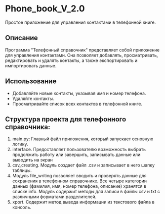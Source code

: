 # Phone_book_V_2.0

Простое приложение для управления контактами в телефонной книге.

## Описание

Программа "Телефонный справочник" представляет собой приложение для управления контактами. Она позволяет добавлять, просматривать, редактировать и удалять контакты, а также экспортировать и импортировать данные.

## Использование

- Добавляйте новые контакты, указывая имя и номер телефона.
- Удаляйте контакты.
- Просматривайте список всех контактов в телефонной книге.

## Структура проекта для телефонного справочника:

1. main.py: Главный файл приложения, который запускает основную логику.
2. interface. Предоставляет пользователю возможность выбрать продолжить работу или завершить, записывать данные или выводить на экран
3. csv_creating. Модуль создает файл .csv и записывает в него шапку таблицы.
4. Модуль file_writing позволяет вводить и проверять данные для сохранения в телефонном справочнике. Все четыре категории данных (фамилия, имя, номер телефона, описание) хранятся в списке info. Модуль содержит методы для записи в файлы csv и txt с различными форматами разделителей.
5. xport. Содержит метод вывода информации из текстового файла в консоль.